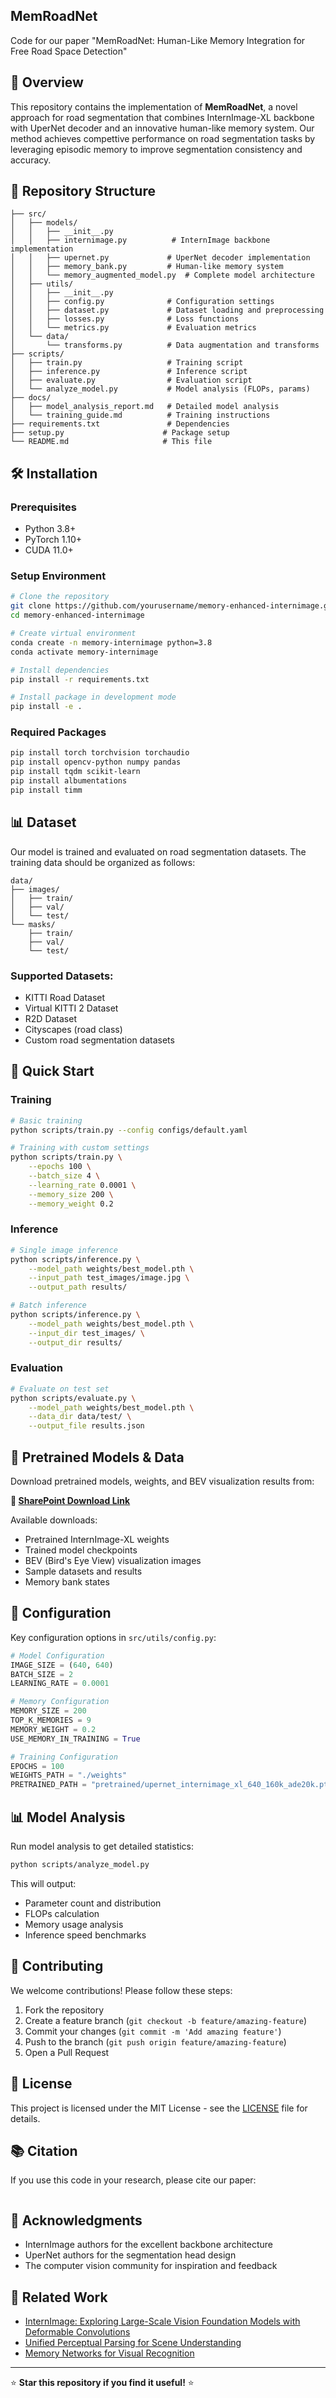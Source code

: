 ## MemRoadNet
Code for our paper "MemRoadNet: Human-Like Memory Integration for Free Road Space Detection"

## 🚀 Overview

This repository contains the implementation of **MemRoadNet**, a novel approach for road segmentation that combines InternImage-XL backbone with UperNet decoder and an innovative human-like memory system. Our method achieves compettive performance on road segmentation tasks by leveraging episodic memory to improve segmentation consistency and accuracy.


## 📂 Repository Structure

```
├── src/
│   ├── models/
│   │   ├── __init__.py
│   │   ├── internimage.py          # InternImage backbone implementation
│   │   ├── upernet.py             # UperNet decoder implementation
│   │   ├── memory_bank.py         # Human-like memory system
│   │   └── memory_augmented_model.py  # Complete model architecture
│   ├── utils/
│   │   ├── __init__.py
│   │   ├── config.py              # Configuration settings
│   │   ├── dataset.py             # Dataset loading and preprocessing
│   │   ├── losses.py              # Loss functions
│   │   └── metrics.py             # Evaluation metrics
│   └── data/
│       └── transforms.py          # Data augmentation and transforms
├── scripts/
│   ├── train.py                   # Training script
│   ├── inference.py               # Inference script
│   ├── evaluate.py                # Evaluation script
│   └── analyze_model.py           # Model analysis (FLOPs, params)
├── docs/
│   ├── model_analysis_report.md   # Detailed model analysis
│   └── training_guide.md          # Training instructions
├── requirements.txt               # Dependencies
├── setup.py                      # Package setup
└── README.md                     # This file
```

## 🛠️ Installation

### Prerequisites
- Python 3.8+
- PyTorch 1.10+
- CUDA 11.0+

### Setup Environment

```bash
# Clone the repository
git clone https://github.com/yourusername/memory-enhanced-internimage.git
cd memory-enhanced-internimage

# Create virtual environment
conda create -n memory-internimage python=3.8
conda activate memory-internimage

# Install dependencies
pip install -r requirements.txt

# Install package in development mode
pip install -e .
```

### Required Packages
```bash
pip install torch torchvision torchaudio
pip install opencv-python numpy pandas
pip install tqdm scikit-learn
pip install albumentations
pip install timm
```

## 📊 Dataset

Our model is trained and evaluated on road segmentation datasets. The training data should be organized as follows:

```
data/
├── images/
│   ├── train/
│   ├── val/
│   └── test/
└── masks/
    ├── train/
    ├── val/
    └── test/
```

### Supported Datasets:
- KITTI Road Dataset
- Virtual KITTI 2 Dataset
- R2D Dataset
- Cityscapes (road class)
- Custom road segmentation datasets

## 🚀 Quick Start

### Training

```bash
# Basic training
python scripts/train.py --config configs/default.yaml

# Training with custom settings
python scripts/train.py \
    --epochs 100 \
    --batch_size 4 \
    --learning_rate 0.0001 \
    --memory_size 200 \
    --memory_weight 0.2
```

### Inference

```bash
# Single image inference
python scripts/inference.py \
    --model_path weights/best_model.pth \
    --input_path test_images/image.jpg \
    --output_path results/

# Batch inference
python scripts/inference.py \
    --model_path weights/best_model.pth \
    --input_dir test_images/ \
    --output_dir results/
```

### Evaluation

```bash
# Evaluate on test set
python scripts/evaluate.py \
    --model_path weights/best_model.pth \
    --data_dir data/test/ \
    --output_file results.json
```

## 📁 Pretrained Models & Data

Download pretrained models, weights, and BEV visualization results from:

**🔗 [SharePoint Download Link](https://stduestceducn-my.sharepoint.com/:f:/g/personal/201714060114_std_uestc_edu_cn/Eu2DbQrJ3RxBjzW7ov-ksqMBpP3E8CfLVMkH48YeT-254w?e=HjfzWk)**

Available downloads:
- Pretrained InternImage-XL weights
- Trained model checkpoints
- BEV (Bird's Eye View) visualization images
- Sample datasets and results
- Memory bank states

## 🔧 Configuration

Key configuration options in `src/utils/config.py`:

```python
# Model Configuration
IMAGE_SIZE = (640, 640)
BATCH_SIZE = 2
LEARNING_RATE = 0.0001

# Memory Configuration  
MEMORY_SIZE = 200
TOP_K_MEMORIES = 9
MEMORY_WEIGHT = 0.2
USE_MEMORY_IN_TRAINING = True

# Training Configuration
EPOCHS = 100
WEIGHTS_PATH = "./weights"
PRETRAINED_PATH = "pretrained/upernet_internimage_xl_640_160k_ade20k.pth"
```

## 📊 Model Analysis

Run model analysis to get detailed statistics:

```bash
python scripts/analyze_model.py
```

This will output:
- Parameter count and distribution
- FLOPs calculation
- Memory usage analysis
- Inference speed benchmarks

## 🤝 Contributing

We welcome contributions! Please follow these steps:

1. Fork the repository
2. Create a feature branch (`git checkout -b feature/amazing-feature`)
3. Commit your changes (`git commit -m 'Add amazing feature'`)
4. Push to the branch (`git push origin feature/amazing-feature`)
5. Open a Pull Request

## 📄 License

This project is licensed under the MIT License - see the [LICENSE](LICENSE) file for details.

## 📚 Citation

If you use this code in your research, please cite our paper:

```bibtex

```

## 🙏 Acknowledgments

- InternImage authors for the excellent backbone architecture
- UperNet authors for the segmentation head design
- The computer vision community for inspiration and feedback


## 🔗 Related Work

- [InternImage: Exploring Large-Scale Vision Foundation Models with Deformable Convolutions](https://arxiv.org/abs/2211.05778)
- [Unified Perceptual Parsing for Scene Understanding](https://arxiv.org/abs/1807.10221)
- [Memory Networks for Visual Recognition](https://arxiv.org/abs/1511.06392)

---

⭐ **Star this repository if you find it useful!** ⭐
